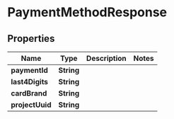 

# PaymentMethodResponse


## Properties

| Name | Type | Description | Notes |
|------------ | ------------- | ------------- | -------------|
|**paymentId** | **String** |  |  |
|**last4Digits** | **String** |  |  |
|**cardBrand** | **String** |  |  |
|**projectUuid** | **String** |  |  |



